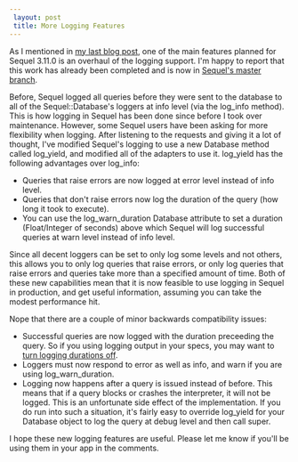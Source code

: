 ```yaml
---
 layout: post
 title: More Logging Features
---
```


As I mentioned in <a href="/2010/04/02/sequel-3100-released.html">my last blog post</a>, one of the main features planned for Sequel 3.11.0 is an overhaul of the logging support.  I'm happy to report that this work has already been completed and is now in <a href="http://github.com/jeremyevans/sequel/tree/">Sequel's master branch</a>.

Before, Sequel logged all queries before they were sent to the database to all of the Sequel::Database's loggers at info level (via the log_info method).  This is how logging in Sequel has been done since before I took over maintenance.  However, some Sequel users have been asking for more flexibility when logging.  After listening to the requests and giving it a lot of thought, I've modified Sequel's logging to use a new Database method called log_yield, and modified all of the adapters to use it.  log_yield has the following advantages over log_info:

* Queries that raise errors are now logged at error level instead of info level.
* Queries that don't raise errors now log the duration of the query (how long it took to execute).
* You can use the log_warn_duration Database attribute to set a duration (Float/Integer of seconds) above which Sequel will log successful queries at warn level instead of info level.

Since all decent loggers can be set to only log some levels and not others, this allows you to only log queries that raise errors, or only log queries that raise errors and queries take more than a specified amount of time.  Both of these new capabilities mean that it is now feasible to use logging in Sequel in production, and get useful information, assuming you can take the modest performance hit.

Nope that there are a couple of minor backwards compatibility issues:

* Successful queries are now logged with the duration preceeding the query.  So if you using logging output in your specs, you may want to <a href="http://github.com/jeremyevans/sequel/commit/62a1ebf69d81aff1c11cef629564c05ebd2cd9f6#L0R13">turn logging durations off</a>.
* Loggers must now respond to error as well as info, and warn if you are using log_warn_duration.
* Logging now happens after a query is issued instead of before.  This means that if a query blocks or crashes the interpreter, it will not be logged.  This is an unfortunate side effect of the implementation.  If you do run into such a situation, it's fairly easy to override log_yield for your Database object to log the query at debug level and then call super.

I hope these new logging features are useful.  Please let me know if you'll be using them in your app in the comments.
